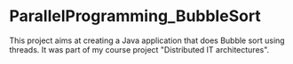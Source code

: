 # ParallelProgramming_BubbleSort
This project aims at creating a Java application that does Bubble sort using threads. It was part of my course project "Distributed IT architectures".

